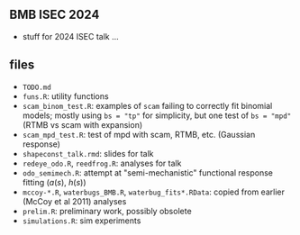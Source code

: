 ## BMB ISEC 2024

* stuff for 2024 ISEC talk ...

## files

* `TODO.md`
* `funs.R`: utility functions
* `scam_binom_test.R`: examples of `scam` failing to correctly fit binomial models; mostly using `bs = "tp"` for simplicity, but one test of `bs = "mpd"` (RTMB vs scam with expansion)
* `scam_mpd_test.R`: test of mpd with scam, RTMB, etc. (Gaussian response)
* `shapeconst_talk.rmd`: slides for talk
* `redeye_odo.R`, `reedfrog.R`: analyses for talk
* `odo_semimech.R`: attempt at "semi-mechanistic" functional response fitting ($a(s)$, $h(s)$)
* `mccoy-*.R`, `waterbugs_BMB.R`, `waterbug_fits*.RData`: copied from earlier (McCoy et al 2011) analyses
* `prelim.R`: preliminary work, possibly obsolete
* `simulations.R`: sim experiments
